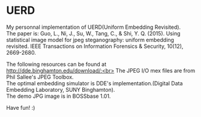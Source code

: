 # UERD
My personnal implementation of UERD(Uniform Embedding Revisited).<br>
The paper is: Guo, L., Ni, J., Su, W., Tang, C., \& Shi, Y. Q. (2015). Using statistical image model for jpeg steganography: uniform embedding revisited. IEEE Transactions on Information Forensics \& Security, 10(12), 2669-2680.<br>

The following resources can be found at http://dde.binghamton.edu/download/:<br>
The JPEG I/O mex files are from Phil Sallee's JPEG Toolbox.<br>
The optimal embedding simulator is DDE's implementation.(Digital Data Embedding Laboratory, SUNY Binghamton).<br>
The demo JPG image is in BOSSbase 1.01.<br>

Have fun! :)

